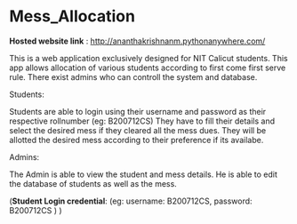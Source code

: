 # Mess_Allocation

**Hosted website link** : http://ananthakrishnanm.pythonanywhere.com/

This is a web application exclusively designed for NIT Calicut students.
This app allows allocation of various students according to first come first serve rule.
There exist admins who can controll the system and database.

Students: 

Students are able to login using their username and password as their respective rollnumber (eg: B200712CS)
They have to fill their details and select the desired mess if they cleared all the mess dues.
They will be allotted the desired mess according to their preference if its availabe.


Admins:

The Admin is able to view the student and mess details.
He is able to edit the database of students as well as the mess.


(**Student Login credential**: (eg: username: B200712CS, password: B200712CS ) )

